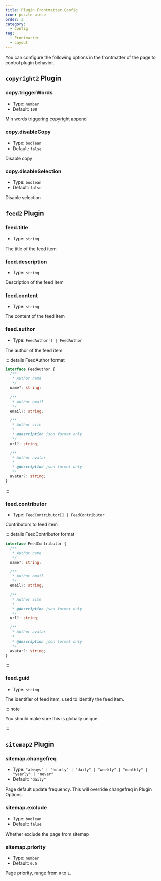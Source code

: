 ```yaml
---
title: Plugin Frontmatter Config
icon: puzzle-piece
order: 3
category:
  - Config
tag:
  - Frontmatter
  - Layout
---
```


You can configure the following options in the frontmatter of the page to control plugin behavior.

## `copyright2` Plugin

### copy.triggerWords

- Type: `number`
- Default: `100`

Min words triggering copyright append

### copy.disableCopy

- Type: `boolean`
- Default: `false`

Disable copy

### copy.disableSelection

- Type: `boolean`
- Default: `false`

Disable selection

## `feed2` Plugin

### feed.title

- Type: `string`

The title of the feed item

### feed.description

- Type: `string`

Description of the feed item

### feed.content

- Type: `string`

The content of the feed item

### feed.author

- Type: `FeedAuthor[] | FeedAuthor`

The author of the feed item

::: details FeedAuthor format

```ts
interface FeedAuthor {
  /**
   * Author name
   */
  name?: string;

  /**
   * Author email
   */
  email?: string;

  /**
   * Author site
   *
   * @description json format only
   */
  url?: string;

  /**
   * Author avatar
   *
   * @description json format only
   */
  avatar?: string;
}
```

:::

### feed.contributor

- Type: `FeedContributor[] | FeedContributor`

Contributors to feed item

::: details FeedContributor format

```ts
interface FeedContributor {
  /**
   * Author name
   */
  name?: string;

  /**
   * Author email
   */
  email?: string;

  /**
   * Author site
   *
   * @description json format only
   */
  url?: string;

  /**
   * Author avatar
   *
   * @description json format only
   */
  avatar?: string;
}
```

:::

### feed.guid

- Type: `string`

The identifier of feed item, used to identify the feed item.

::: note

You should make sure this is globally unique.

:::

## `sitemap2` Plugin

### sitemap.changefreq

- Type: `"always" | "hourly" | "daily" | "weekly" | "monthly" | "yearly" | "never"`
- Default: `"daily"`

Page default update frequency. This will override changefreq in Plugin Options.

### sitemap.exclude

- Type: `boolean`
- Default: `false`

Whether exclude the page from sitemap

### sitemap.priority

- Type: `number`
- Default: `0.5`

Page priority, range from `0` to `1`.
